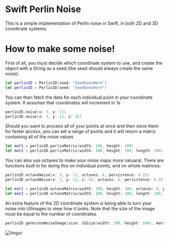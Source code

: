 # Swift Perlin Noise

This is a simple implementation of Perlin noise in Swift, in both 2D and 3D coordinate systems.




# How to make some noise!

First of all, you must decide which coordinate system to use, and create the object with a String as a seed (the seed should always create the same noise).

```swift
let perlin2D = Perlin2D(seed: "SeedGoesHere")
let perlin3D = Perlin3D(seed: "SeedGoesHere")
```

You can then fetch the data for each individual point in your coordinate system. It assumes that coordinates will increment in 1s

```swift
perlin2D.noise(x: 3, y: 11)
perlin3D.noise(x: 3, y: 11, z: 42)
```

Should you want to process all of your points at once and then store them for faster access, you can set a range of points and it will return a matrix containing all of the noise values

```swift
let mat1 = perlin2D.perlinMatrix(width: 100, height: 100)
let mat2 = perlin3D.perlinMatrix(width: 100, height: 100, length: 100)
```

You can also use octaves to make your noise maps more natuaral. There are functions built in for doing this on individual points, and on whole matrices:

```swift
perlin2D.octaveNoise(x: 3, y: 11, octaves: 6, persistence: 0.25)
perlin3D.octaveNoise(x: 3, y: 11, z: 42, octaves: 6, persistence: 0.25)

let mat1 = perlin2D.octaveMatrix(width: 100, height: 100, octaves: 6, persistance: 0.25)
let mat2 = perlin3D.octaveMatrix(width: 100, height: 100, length: 100, octaves: 6, persistance: 0.25)
```


An extra feature of the 2D coordinate system is being able to turn your noise into UIImages to view how it looks. Note that the size of the image must be equal to the number of coordinates.

```swift
perlin2D.generateNoiseImage(size: CGSize(width: 100, height: 100), matrix: mat1) 
```

![Imgur](http://i.imgur.com/TQxeIUW.png)
